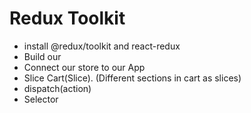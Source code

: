 # Redux Toolkit

- install @redux/toolkit and react-redux
- Build our
- Connect our store to our App
- Slice Cart(Slice). (Different sections in cart as slices)
- dispatch(action)
- Selector